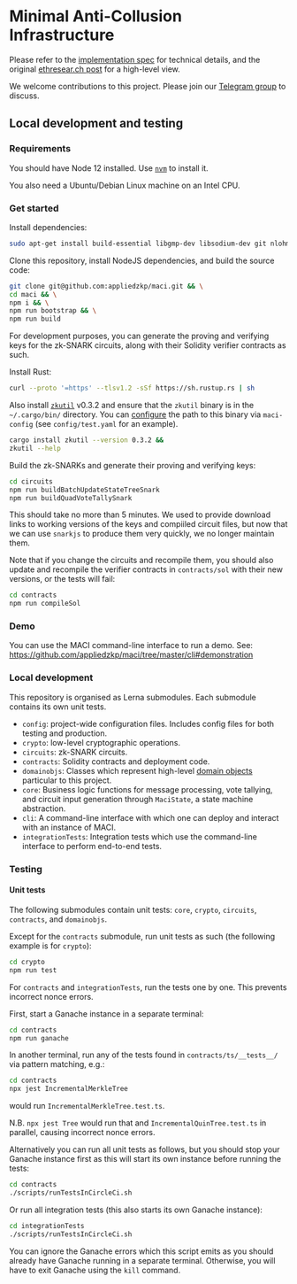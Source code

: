 # Minimal Anti-Collusion Infrastructure

Please refer to the [implementation spec](./specs/) for technical details, and
the original [ethresear.ch
post](https://ethresear.ch/t/minimal-anti-collusion-infrastructure/5413) for a
high-level view.

We welcome contributions to this project. Please join our
[Telegram group](https://t.me/joinchat/LUgOpE7J2gstRcZqdERyvw) to discuss.

## Local development and testing

### Requirements

You should have Node 12 installed. Use
[`nvm`](https://github.com/nvm-sh/nvm) to install it.

You also need a Ubuntu/Debian Linux machine on an Intel CPU.

### Get started

Install dependencies:

```bash
sudo apt-get install build-essential libgmp-dev libsodium-dev git nlohmann-json3-dev nasm g++
```

Clone this repository, install NodeJS dependencies, and build the source code:

```bash
git clone git@github.com:appliedzkp/maci.git && \
cd maci && \
npm i && \
npm run bootstrap && \
npm run build
```

For development purposes, you can generate the proving and verifying keys for
the zk-SNARK circuits, along with their Solidity verifier contracts as such.

Install Rust:

```bash
curl --proto '=https' --tlsv1.2 -sSf https://sh.rustup.rs | sh
```

Also install [`zkutil`](https://github.com/poma/zkutil) v0.3.2 and ensure that
the `zkutil` binary is in the `~/.cargo/bin/` directory. You can [configure](https://lorenwest.github.io/node-config/) the
path to this binary via `maci-config` (see `config/test.yaml` for an example).

```bash
cargo install zkutil --version 0.3.2 &&
zkutil --help
```

Build the zk-SNARKs and generate their proving and verifying keys:

```bash
cd circuits
npm run buildBatchUpdateStateTreeSnark
npm run buildQuadVoteTallySnark
```

This should take no more than 5 minutes. We used to provide download links to
working versions of the keys and compiiled circuit files, but now that we can
use `snarkjs` to produce them very quickly, we no longer maintain them.

Note that if you change the circuits and recompile them, you should also update
and recompile the verifier contracts in `contracts/sol` with their new
versions, or the tests will fail:

```bash
cd contracts
npm run compileSol
```

### Demo

You can use the MACI command-line interface to run a demo. See:
https://github.com/appliedzkp/maci/tree/master/cli#demonstration

### Local development

This repository is organised as Lerna submodules. Each submodule contains its
own unit tests.

- `config`: project-wide configuration files. Includes config files for both
  testing and production.
- `crypto`: low-level cryptographic operations.
- `circuits`: zk-SNARK circuits.
- `contracts`: Solidity contracts and deployment code.
- `domainobjs`: Classes which represent high-level [domain
  objects](https://wiki.c2.com/?DomainObject) particular to this project.
- `core`: Business logic functions for message processing, vote tallying,
  and circuit input generation through `MaciState`, a state machine
  abstraction.
- `cli`: A command-line interface with which one can deploy and interact with
  an instance of MACI.
- `integrationTests`: Integration tests which use the command-line interface
  to perform end-to-end tests.

### Testing

#### Unit tests

The following submodules contain unit tests: `core`, `crypto`, `circuits`,
`contracts`, and `domainobjs`.

Except for the `contracts` submodule, run unit tests as such (the following
example is for `crypto`):

```bash
cd crypto
npm run test
```

For `contracts` and `integrationTests`, run the tests one by one. This prevents
incorrect nonce errors.

First, start a Ganache instance in a separate terminal:

```bash
cd contracts
npm run ganache
```

In another terminal, run any of the tests found in `contracts/ts/__tests__/`
via pattern matching, e.g.:

```bash
cd contracts
npx jest IncrementalMerkleTree
```

would run `IncrementalMerkleTree.test.ts`.

N.B. `npx jest Tree` would run that and `IncrementalQuinTree.test.ts`
in parallel, causing incorrect nonce errors.

Alternatively you can run all unit tests as follows, but you should
stop your Ganache instance first as this will start its own instance
before running the tests:

```bash
cd contracts
./scripts/runTestsInCircleCi.sh
```

Or run all integration tests (this also starts its own Ganache instance):

```bash
cd integrationTests
./scripts/runTestsInCircleCi.sh
```

You can ignore the Ganache errors which this script emits as you should already
have Ganache running in a separate terminal. Otherwise, you will have to exit
Ganache using the `kill` command.
